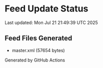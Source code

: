 # Feed Update Status
Last updated: Mon Jul 21 21:49:39 UTC 2025

## Feed Files Generated
- master.xml (57654 bytes)

Generated by GitHub Actions
